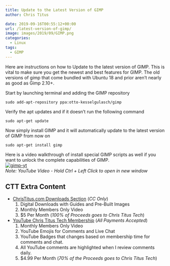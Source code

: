 ```yaml
---
title: Update to the Latest Version of GIMP
author: Chris Titus

date: 2019-09-16T00:55:12+00:00
url: /latest-version-of-gimp/
image: images/2019/09/GIMP.png
categories:
  - Linux
tags:
  - GIMP
---
```

Here are instructions on how to Update to the latest version of GIMP. This is vital to make sure you get the newest and best features for GIMP. The old versions of gimp that come bundled with Ubuntu 18 and prior aren&#8217;t nearly as good as Gimp 2.10+. <!--more-->

Start by launching terminal and adding the GIMP repository

`sudo add-apt-repository ppa:otto-kesselgulasch/gimp`

Verify the apt updates and if it doesn&#8217;t run the following command

`sudo apt-get update`

Now simply install GIMP and it will automatically update to the latest version of GIMP from now on

`sudo apt-get install gimp`

Here is a video walkthrough of install special GIMP scripts as well if you want to unlock the complete capabilities of GIMP.  
[![gimp-yt](https://img.youtube.com/vi/CysfnD7dYwM/0.jpg)](https://www.youtube.com/watch?v=CysfnD7dYwM)  
_Note: YouTube Video - Hold Ctrl + Left Click to open in new window_

## CTT Extra Content

- [ChrisTitus.com Downloads Section][1] (_CC Only_)
  1. Digital Downloads with Guides and Pre-Built Images
  2. Monthly Members Only Video
  3. $5 Per Month (_100% of Proceeds goes to Chris Titus Tech_)
- [YouTube Chris Titus Tech Membership][2] (_All Payments Accepted_)
  1. Monthly Members Only Video
  2. YouTube Emojis for Comments and Live Chat
  3. YouTube Badges that changes based on membership time for comments and chat.
  4. All YouTube comments are highlighted when I review comments daily. 
  5. $4.99 Per Month (_70% of the Proceeds goes to Chris Titus Tech_)

 [1]: https://portal.christitus.com
 [2]: https://christitus.com/join